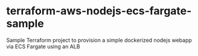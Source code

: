 # terraform-aws-nodejs-ecs-fargate-sample
Sample Terraform project to provision a simple dockerized nodejs webapp via ECS Fargate using an ALB
